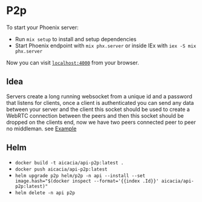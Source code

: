 # P2p

To start your Phoenix server:

- Run `mix setup` to install and setup dependencies
- Start Phoenix endpoint with `mix phx.server` or inside IEx with `iex -S mix phx.server`

Now you can visit [`localhost:4000`](http://localhost:4000) from your browser.

## Idea

Servers create a long running websocket from a unique id and a password that listens
for clients, once a client is authenticated you can send any data between your server and the client
this socket should be used to create a WebRTC connection between the peers and then this socket should
be dropped on the clients end, now we have two peers connected peer to peer no middleman. see [Example](example/index.js)

## Helm

- `docker build -t aicacia/api-p2p:latest .`
- `docker push aicacia/api-p2p:latest`
- `helm upgrade p2p helm/p2p -n api --install --set image.hash="$(docker inspect --format='{{index .Id}}' aicacia/api-p2p:latest)"`
- `helm delete -n api p2p`
